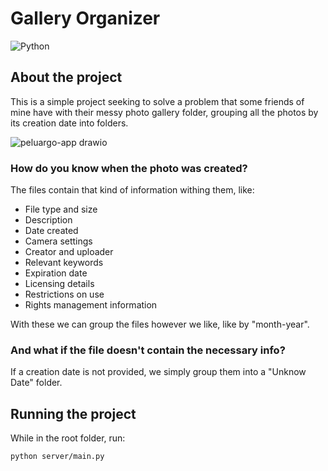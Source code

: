 # Gallery Organizer

![Python](https://img.shields.io/badge/python-3670A0?style=for-the-badge&logo=python&logoColor=ffdd54)

## About the project
This is a simple project seeking to solve a problem that some friends of mine have with their messy photo gallery folder, grouping all the photos by its creation date into folders.

![peluargo-app drawio](https://github.com/user-attachments/assets/a7793ecb-d24e-4317-a1a8-22a7d75aade7)

### How do you know when the photo was created?
The files contain that kind of information withing them, like:
- File type and size
- Description
- Date created
- Camera settings
- Creator and uploader
- Relevant keywords
- Expiration date
- Licensing details
- Restrictions on use
- Rights management information

With these we can group the files however we like, like by "month-year".

### And what if the file doesn't contain the necessary info?
If a creation date is not provided, we simply group them into a "Unknow Date" folder.

## Running the project

While in the root folder, run:
```
python server/main.py
```
